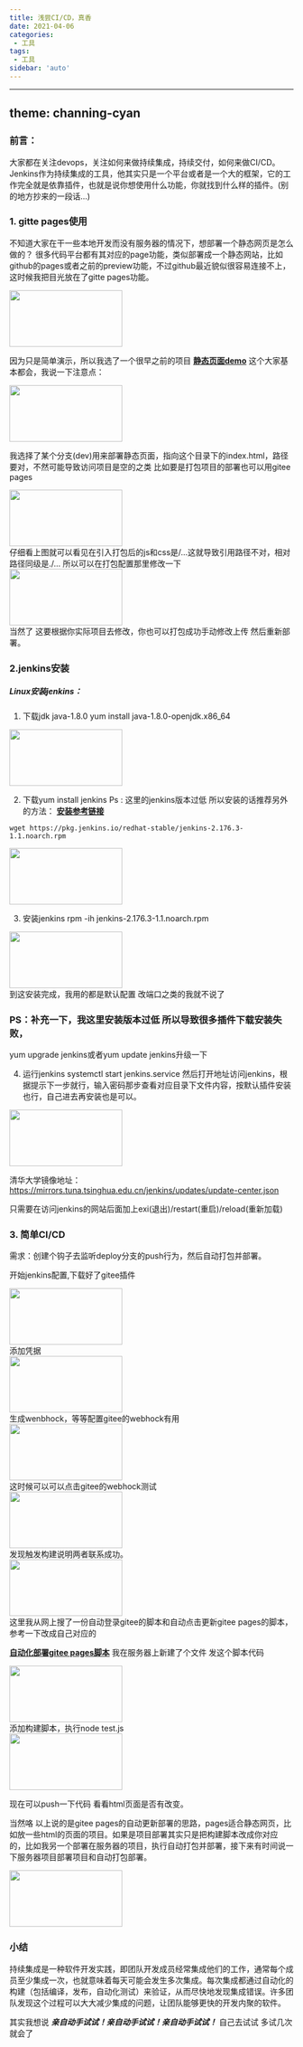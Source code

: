 ```yaml
---
title: 浅尝CI/CD，真香
date: 2021-04-06
categories:
 - 工具
tags:
 - 工具
sidebar: 'auto'
---
```

---
theme: channing-cyan
---
### 前言：

   大家都在关注devops，关注如何来做持续集成，持续交付，如何来做CI/CD。Jenkins作为持续集成的工具，他其实只是一个平台或者是一个大的框架，它的工作完全就是依靠插件，也就是说你想使用什么功能，你就找到什么样的插件。(别的地方抄来的一段话...)

### 1. gitte pages使用
不知道大家在干一些本地开发而没有服务器的情况下，想部署一个静态网页是怎么做的？
很多代码平台都有其对应的page功能，类似部署成一个静态网站，比如github的pages或者之前的preview功能，不过github最近貌似很容易连接不上，这时候我把目光放在了gitte pages功能。
  <div><img src="https://p6-juejin.byteimg.com/tos-cn-i-k3u1fbpfcp/bee154e8e6764fc39594b45a6039082a~tplv-k3u1fbpfcp-watermark.image"  height="100" width="200"></div>

因为只是简单演示，所以我选了一个很早之前的项目  **[静态页面demo](http://wangxiaoer520.gitee.io/admin-templete/)**
这个大家基本都会，我说一下注意点：
<div><img src="https://p1-juejin.byteimg.com/tos-cn-i-k3u1fbpfcp/a16267dc403f4bef961552bd2a6df723~tplv-k3u1fbpfcp-watermark.image"  height="100" width="200"></div>

 我选择了某个分支(dev)用来部署静态页面，指向这个目录下的index.html，路径要对，不然可能导致访问项目是空的之类
比如要是打包项目的部署也可以用gitee pages
<div><img src="https://p6-juejin.byteimg.com/tos-cn-i-k3u1fbpfcp/39ee0a737d9e4adbbeefed05f1993a39~tplv-k3u1fbpfcp-watermark.image"  height="100" width="200"></div>
仔细看上图就可以看见在引入打包后的js和css是/...这就导致引用路径不对，相对路径同级是./...   所以可以在打包配置那里修改一下
<div><img src="https://p3-juejin.byteimg.com/tos-cn-i-k3u1fbpfcp/d34d04167a284f979217519f8bf79a6f~tplv-k3u1fbpfcp-watermark.image"  height="100" width="200"></div>
当然了 这要根据你实际项目去修改，你也可以打包成功手动修改上传 然后重新部署。

### 2.jenkins安装
##### Linux安装jenkins：
1. 下载jdk java-1.8.0
  yum install java-1.8.0-openjdk.x86_64
<div><img src="https://p3-juejin.byteimg.com/tos-cn-i-k3u1fbpfcp/479001f1fadd4eafb3744070d1b27eca~tplv-k3u1fbpfcp-watermark.image"  height="100" width="200"></div>

2. 下载yum install jenkins
Ps : 这里的jenkins版本过低 所以安装的话推荐另外的方法：
**[安装参考链接](http://www.21yunwei.com/archives/4368)**

``` wget https://pkg.jenkins.io/redhat-stable/jenkins-2.176.3-1.1.noarch.rpm ```
<div><img src="https://p3-juejin.byteimg.com/tos-cn-i-k3u1fbpfcp/9499eb0c3acd4125ab09211e56155423~tplv-k3u1fbpfcp-watermark.image"  height="100" width="200"></div>

3. 安装jenkins
rpm -ih jenkins-2.176.3-1.1.noarch.rpm
<div><img src="https://p6-juejin.byteimg.com/tos-cn-i-k3u1fbpfcp/44b63c2c06314fdeb76b575eab980d1c~tplv-k3u1fbpfcp-watermark.image"  height="100" width="200"></div>
到这安装完成，我用的都是默认配置 改端口之类的我就不说了

### PS：补充一下，我这里安装版本过低 所以导致很多插件下载安装失败，
yum upgrade jenkins或者yum update jenkins升级一下

4. 运行jenkins
systemctl start jenkins.service
然后打开地址访问jenkins，根据提示下一步就行，输入密码那步查看对应目录下文件内容，按默认插件安装也行，自己进去再安装也是可以。
<div><img src="https://p9-juejin.byteimg.com/tos-cn-i-k3u1fbpfcp/38bf677c303140d8ae31b59f78af2920~tplv-k3u1fbpfcp-watermark.image"  height="100" width="200"></div>

清华大学镜像地址：https://mirrors.tuna.tsinghua.edu.cn/jenkins/updates/update-center.json

 只需要在访问jenkins的网站后面加上exi(退出)/restart(重启)/reload(重新加载)

### 3. 简单CI/CD

需求：创建个钩子去监听deploy分支的push行为，然后自动打包并部署。

开始jenkins配置,下载好了gitee插件

<div><img src="https://p3-juejin.byteimg.com/tos-cn-i-k3u1fbpfcp/20b6c938396d407dbe6947f329b418d8~tplv-k3u1fbpfcp-watermark.image"  height="100" width="200"></div>
添加凭据
<div><img src="https://p9-juejin.byteimg.com/tos-cn-i-k3u1fbpfcp/f649914aaf7049379896f108aeb49d9a~tplv-k3u1fbpfcp-watermark.image"  height="100" width="200"></div>
生成wenbhock，等等配置gitee的webhock有用
<div><img src="https://p9-juejin.byteimg.com/tos-cn-i-k3u1fbpfcp/842078b83231468bbf3ec3bf033c9bb1~tplv-k3u1fbpfcp-watermark.image"  height="100" width="200"></div>
这时候可以可以点击gitee的webhock测试
<div><img src="https://p6-juejin.byteimg.com/tos-cn-i-k3u1fbpfcp/72664eeb7d0c4461998233aa66d7339f~tplv-k3u1fbpfcp-watermark.image"  height="100" width="200"></div>
发现触发构建说明两者联系成功。
<div><img src="https://p3-juejin.byteimg.com/tos-cn-i-k3u1fbpfcp/147034384bc140639927c2fbb89b4f5b~tplv-k3u1fbpfcp-watermark.image"  height="100" width="200"></div>
这里我从网上搜了一份自动登录gitee的脚本和自动点击更新gitee pages的脚本，参考一下改成自己对应的

**[自动化部署gitee pages脚本](https://www.jianshu.com/p/6460df84a099)**
我在服务器上新建了个文件 发这个脚本代码
<div><img src="https://p3-juejin.byteimg.com/tos-cn-i-k3u1fbpfcp/c616ca2bfbc34b7cbcd465775d215967~tplv-k3u1fbpfcp-watermark.image"  height="100" width="200"></div>
添加构建脚本，执行node test.js
<div><img src="https://p3-juejin.byteimg.com/tos-cn-i-k3u1fbpfcp/28550f7cb9fe40b6a91e4087529bed0e~tplv-k3u1fbpfcp-watermark.image"  height="100" width="200"></div>

现在可以push一下代码 看看html页面是否有改变。

当然咯 以上说的是gitee pages的自动更新部署的思路，pages适合静态网页，比如放一些html的页面的项目。如果是项目部署其实只是把构建脚本改成你对应的，比如我另一个部署在服务器的项目，执行自动打包并部署，接下来有时间说一下服务器项目部署项目和自动打包部署。
<div><img src="https://p3-juejin.byteimg.com/tos-cn-i-k3u1fbpfcp/e9631655bf284b97858e132e721347c6~tplv-k3u1fbpfcp-watermark.image"  height="100" width="200"></div>

### 小结
持续集成是一种软件开发实践，即团队开发成员经常集成他们的工作，通常每个成员至少集成一次，也就意味着每天可能会发生多次集成。每次集成都通过自动化的构建（包括编译，发布，自动化测试）来验证，从而尽快地发现集成错误。许多团队发现这个过程可以大大减少集成的问题，让团队能够更快的开发内聚的软件。

其实我想说 ***亲自动手试试！亲自动手试试！亲自动手试试！***
自己去试试 多试几次就会了
